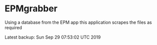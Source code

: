 # EPMgrabber
Using a database from the EPM app this application scrapes the files as required


Latest backup: Sun Sep 29 07:53:02 UTC 2019

